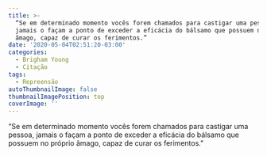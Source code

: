 ```yaml
---
title: >-
  “Se em determinado momento vocês forem chamados para castigar uma pessoa,
  jamais o façam a ponto de exceder a eficácia do bálsamo que possuem no próprio
  âmago, capaz de curar os ferimentos.” 
date: '2020-05-04T02:51:20-03:00'
categories:
  - Brigham Young
  - Citação
tags:
  - Repreensão
autoThumbnailImage: false
thumbnailImagePosition: top
coverImage: ''
---
```

“Se em determinado momento vocês forem chamados para castigar uma pessoa, jamais o façam a ponto de exceder a eficácia do bálsamo que possuem no próprio âmago, capaz de curar os ferimentos."

